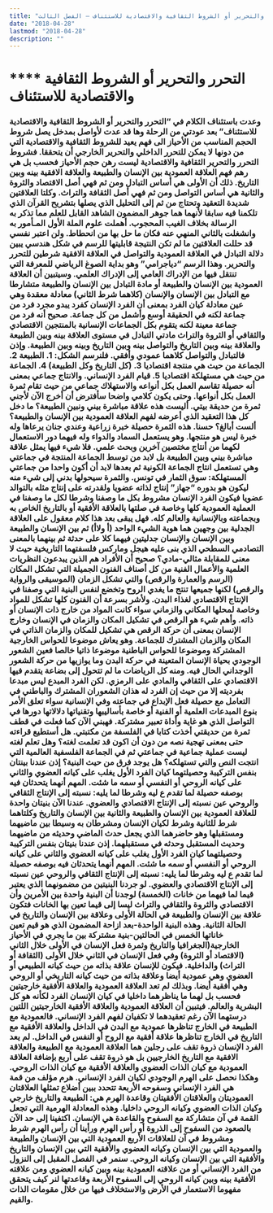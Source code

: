 ```yaml
---
title: "التحرر والتحرير أو الشروط الثقافية والاقتصادية للاستئناف – الفصل الثالث"
date: "2018-04-28"
lastmod: "2018-04-28"
description: ""
---
```

# **** **التحرر والتحرير** أو الشروط الثقافية والاقتصادية للاستئناف

### وعدت باستئناف الكلام في “التحرر والتحرير أو الشروط الثقافية والاقتصادية للاستئناف” بعد عودتي من الرحلة وها قد عدت لأواصل بمدخل يصل شروط الحجم المناسب من الأحياز الى فهم يعيد للشروط الثقافية والاقتصادية التي من دونها لا يمكن للتحرر الداخلي والتحرير الخارجي أن يتحققا. فشروط التحرر والتحرير الثقافية والاقتصادية ليست رهن حجم الأحياز فحسب بل هي رهم فهم العلاقة العمودية بين الإنسان والطبيعة والعلاقة الافقية بينه وبين التاريخ. ذلك أن الأولى هي أساس التبادل ومن ثم فهي أصل الاقتصاد والثروة والثانية هي أساس التواصل ومن ثم فهي أصل الثقافة والتراث. وكلتا العلاقتين شديدة التعقيد وتحتاج من ثم إلى التحليل الذي يصلها بتشريح القرآن الذي تلكمنا فيه سابقا لأنهما هما جوهر المضمون الشاهد القابل للعلم مما تذكر به الرسالة بخلاف الغيب المحجوب. أهملت علوم الملة الأول المـأمور به وانشغلت بالثاني المنهي عنه فكان ما حل بها من انحطاط. ولن اعتبر نفسي قد حللت العلاقتين ما لم تكن النتيجة قابليتها للرسم في شكل هندسي يبين دلالة التبادل في العلاقة العمودية والتواصل في العلاقة الافقية شرطين للتحرر والتحرير. وهذا الرسم “دياجرامي” وهو بداية الصوغ الرياضي للمعرفة التي تنتقل فيها من الإدراك العامي إلى الإدراك العلمي. وسيتبين أن العلاقة العمودية بين الإنسان والطبيعة أو مادة التبادل بين الإنسان والطبيعة متشارطا مع التبادل بين الإنسان والإنسان (كلاهما شرط الثاني) معادلة معقدة وهي عين معادلة كيان الفرد بمعنى أن الفرد الإنسان كفرد يبدو مجرد فرد من جماعة لكنه في الحقيقة أوسع وأشمل من كل جماعة. صحيح أنه فرد من جماعة معينة لكنه يتقوم بكل الجماعات الإنسانية بالمنتجين الاقتصادي والثقافي أو الثروة والتراث مادتي التبادل في مستوى العلاقة بينه وبين الطبيعة والعلاقة بينه وبين التاريخ والتواصل بينه وبين التاريخ وبينه وبين الطبيعة. وإذن فالتبادل والتواصل كلاهما عمودي وأفقي. فلنرسم الشكل: 1. الطبيعة 2. الجماعة من حيث هي منتجة اقتصاديا 3. (كل التاريخ وكل الطبيعة) 4. الجماعة من حيث هي مستهلكة اقتصاديا 5. قيام الفرد الإنساني. والانتاج جماعي بمعنى أنه حصيلة تقاسم العمل بكل أنواعه والاستهلاك جماعي من حيث تقام ثمرة العمل بكل أنواعها. وحتى يكون كلامي واضحا سأفترض أن أخرج الآن لأجني ثمرة من حديقة بيتي. أليست هذه علاقة مباشرة بيني ونبين الطبيعة؟ ما دخل كل هذا التعقيد الذي أعرضه لفهم العلاقة العمودية بين الإنسان والطبيعة؟ ألست أبالغ؟ حسنا. هذه الثمرة حصيلة خبرة زراعية وعندي جنان يرعاها وله خبرة ليس هو منتجها. وهو يستعمل السماد والدواء وله فيهما دور الاستعمال لكهما من أنتاج مختصين آخرين وبحث علمي. فلا شيء فيها يمثل علاقة مباشرة بيني وبين الطبيعة بل لابد من توسط الجماعة المنتجة في جماعتي وهي تستعمل انتاج الجماعة الكونية ثم بعدها لابد أن أكون واحدا من جماعتي المستهلكة: سوق الثمار في تونس. والثمرة سيحولها بدني إلى شيء منه ليكون هو بدوره “جهاز” إنتاج لذاته عضويا ولقدرته على إنتاج مثله بالتوالد عضويا فيكون الفرد الإنسان مشروط بكل ما وصفنا وشرطا لكل ما وصفنا في العملية العمودية كلها وخاصة في صلتها بالعلاقة الأفقية أو بالتاريخ الخاص به وبجماعته وبالإنسانية والعالم كله. فهل يبقى بعد هذا كلام معقول على العلاقة الجدلية بين وجهين هما هوية الشيء الواحد (أ ولاأ) ثم بين الإنسان والطبيعة وبين الإنسان والإنسان جدليتين فيهما كلا على حدثة ثم بينهما بالمعنى التصادمي السطحي الذي بنى عليه هيجل وماركس فلسفتهما التاريخية حيث لا معنى للمقابلة مثالي-مادي؟ صحيح أن الأفراد هم الذين يبدعون النظريات العلمية والأعمال الفنية من كل أصناف الفنون الجميلة التي تشكل المكان (الرسم والعمارة والرقص) والتي تشكل الزمان (الموسيقى والرواية والرقص) لكنها جميعها تنتج ما يغدي الروح وتخضع لنفس البنية التي وصفنا في الإنتاج الاقتصادي لغذاء البدن. ولأشر بسرعة أن الفنون كلها تشكل للمواد وخاصة لمحلها المكاني والزماني سواء كانت المواد من خارج ذات الإنسان أو ذاته. وأهم شيء هو الرقص في تشكيل المكان والزمان في الإنسان وخارج الإنسان بمعنى أن حركة الرقص هي تشكيل للمكان والزمان الذاتي في المكان والزمان المشترك للجماعة. وهو يعاش موضوعا للحواس الخارجية المشتركة وموضوعا للحواس الباطنية موضوعا ذاتيا خالصا فعين الشعور الوجودي بحياة الإنسان المتعينة في حركة البدن وما يوازيها من حركة الشعور الوجداني الحال فيه. ومنه كل الرياضات ما لم تتحول إلى بضاعة يتقدم فيها الاقتصادي على الثقافي والمادي على الرمزي. لكن الفرد المبدع ليس مبدعا بفرديته إلا من حيث إن الفرد له هذان الشعوران المشترك والباطني في التعامل مع حصيلة فعل الإبداع في جماعته وفي الإنسانية سواء تعلق الأمر بنوع المبدعات العلمية أو الفنية أو خاصة بأساليبها وتقنياتها دلالاتها دورها في التواصل الذي هو غاية وأداة تعبير مشتركة. فهبني الآن كما فعلت في قطف ثمرة من حديقتي أخذت كتابا في الفلسفة من مكتبتي. هل أستطيع قراءته حتى بمعنى تهجية نصه من دون أن اكون قد تعلمت لغته؟ وهل تعلم لغته ليست عملية جماعية في جماعتي ثم في الجماعة الفلسفية العالمية التي انتجت النص والتي تستهلكه؟ هل يوجد فرق من حيث البنية؟ إذن عندنا بينتان بنفس التركيبة وحصيلتهما كيان الفرد الأول يغلب على كيانه العضوي والثاني على كيانه الروحي أو النفسي أو سمه ما شئت. المهم أنهما يتحدثان فيه بوصفه حصيلة لما تقدم ع ليه وشرطا لما يليه: نسبته إلى الإنتاج الثقافي والروحي عين نسبته إلى الإنتاج الاقتصادي والعضوي. عندنا الآن بنيتان واحدة للعلاقة العمودية بين الإنسان والطبيعة والثانية بين الإنسان والتاريخ وكلتاهما شرط للثانية وشرط لكيان الإنسان ومشرطان به وسيطا بين ماضيهما ومستقبلها وهو حاضرهما الذي يجعل حدث الماضي وحديثه من ماضيهما وحديث المستقبل وحدثه في مستقبلهما. إذن عندنا بنيتان بنفس التركيبة وحصيلتهما كيان الفرد الأول يغلب على كيانه العضوي والثاني على كيانه الروحي أو النفسي أو سمه ما شئت. المهم أنهما يتحدثان فيه بوصفه حصيلة لما تقدم ع ليه وشرطا لما يليه: نسبته إلى الإنتاج الثقافي والروحي عين نسبته إلى الإنتاج الاقتصادي والعضوي. لو جردنا البنيتين من مضمونهما الذي يعتبر قيما لما فيهما من خانات (الخمسة) لوجدنا أن البنية واحدة بين الأمرين وأن الاقتصادي والثروة والثقافي والتراث ليسا إلى قيما تعين بها الخانات فتكون علاقة بين الإنسان والطبيعة في الحالة الأولى وعلاقة بين الإنسان والتاريخ في الحالة الثانية. وهذه البنية الواحدة-بعد ازاحة المضمون الذي هو قيم تعين خاناتها الخمس في الحالتين-بنية مشتركة بين ما يجري في الأحياز الخارجية(الجغرافيا والتاريخ وثمرة فعل الإنسان في الأولى خلال الثاني (الاقتصاد أو الثروة) وفي فعل الإنسان في الثاني خلال الأولى (الثقافة أو التراث) والداخلية. فيكون للإنسان علاقة بذاته من حيث كيانه الطبيعي أو العضوي وهي عمودية أيضا وعلاقة بذاته من حيث كيانه التاريخي أو الروحي وهي أفقية أيضا. وبذلك لم تعد العلاقة العمودية والعلاقة الأفقية خارجيتين فحسب بل لهما ما يناظرهما داخليا في كيان الإنسان الفرد لكأنه هو كل البشرية والعالم. فيتبين أن العلاقة العمودية والعلاقة الأفقية الخارجيتين اللتين درستهما الآن رغم تعقيدهما لا تكفيان لفهم الفرد الإنساني. فالعمودية مع الطبيعة في الخارج تناظرها عمودية مع البدن في الداخل والعلاقة الأفقية مع التاريخ في الخارج تناظرها علاقة أفقية مع الروح أو النفس في الداخل. لم يعد الفرد الإنسان ذروة تقف على رجلين هما العلاقة العمودية مع الطبيعة والعلاقة الافقية مع التاريخ الخارجيين بل هو ذروة تقف على أربع بإضافة العلاقة العمودية مع كيان الذات العضوي والعلاقة الأفقية مع كيان الذات الروحي. وهكذا نحصل على الهرم الوجودي لكيان الفرد الإنساني. هرم مؤلف من قمة هي الفرد الإنساني وسفوحه الأربعة تتحدد ببين أضلاع تمثلها العلاقتان العموديتان والعلاقتان الأفقيتان وقاعدة الهرم هي: الطبيعة والتاريخ خارجي وكيان الذات العضوي وكيانه الروحي داخليا. وهذه المعادلة الهرمية التي تجعل القمة في آن متشاركة مع السفوح والقاعدة هي الإنسان. اكتفينا إلى حد الآن بالصعود من السفوح إلى الذروة أو رأس الهرم ورأينا أن رأس الهرم شرط ومشروط في آن للعلاقات الأربع العمودية التي بين الإنسان والطبيعة والعمودية التي بين الإنسان وكيانه العضوي والأفقية التي بين الإنسان والتاريخ والأفقية التي بين الإنسان وكيانه الروحي. سنمر في الفصل المقبل إلى النزول من الفرد الإنساني أو من علاقته العمودية بينه وبين كيانه العضوي ومن علاقته الأفقية بينه وبين كيانه الروحي إلى السفوح الأربعة وقاعدتها لنر كيف يتحقق مفهوما الاستعمار في الأرض والاستخلاف فيها من خلال مقومات الذات والقيم.

###